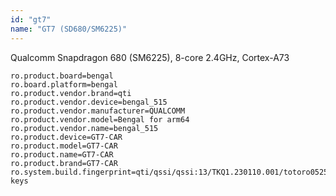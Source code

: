 ```yaml
---
id: "gt7"
name: "GT7 (SD680/SM6225)"
---
```

Qualcomm Snapdragon 680 (SM6225), 8-core 2.4GHz, Cortex-A73

```properties
ro.product.board=bengal
ro.board.platform=bengal
ro.product.vendor.brand=qti
ro.product.vendor.device=bengal_515
ro.product.vendor.manufacturer=QUALCOMM
ro.product.vendor.model=Bengal for arm64
ro.product.vendor.name=bengal_515
ro.product.device=GT7-CAR
ro.product.model=GT7-CAR
ro.product.name=GT7-CAR
ro.product.brand=GT7-CAR
ro.system.build.fingerprint=qti/qssi/qssi:13/TKQ1.230110.001/totoro05251419:user/release-keys
```
